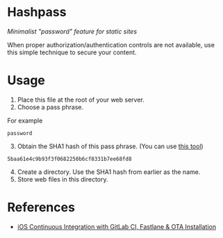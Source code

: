 # Hashpass
*Minimalist "password" feature for static sites*

When proper authorization/authentication controls are not available, use this simple technique to secure your content.

# Usage

1. Place this file at the root of your web server.
2. Choose a pass phrase.

For example
```
password
```

3. Obtain the SHA1 hash of this pass phrase. (You can use [this tool](https://passwordsgenerator.net/sha1-hash-generator/))

```
5baa61e4c9b93f3f0682250b6cf8331b7ee68fd8
```

4. Create a directory. Use the SHA1 hash from earlier as the name.
5. Store web files in this directory.

# References
* [iOS Continuous Integration with GitLab CI, Fastlane & OTA Installation](https://medium.com/@leszek.s/ios-continuous-integration-with-gitlab-ci-fastlane-and-ota-installation-from-gitlab-pages-f312e07ab06e)
